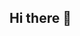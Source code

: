 
## Hi there 👋

<!--
**I'm Shahid 🌞

🌸 Who I'm?

- Devloper who is trying the best to be best 🪶
- Interested in c++💡
- Cybersecurity student 🍃
- If you are passionate person and your energy is unlimited, then you are in the best place for you🪐
- Lifes is beautiful ❤️

## skills: 💪
- C++
- Git & GitHub
- Microsoft Office


## Contact me 📜
- Email: shahid.dev27@gmail.com
- linkedIn: https://www.linkedin.com/in/shahid-q-63b68937a?utm_source=share&utm_campaign=share_via&utm_content=profile&utm_medium=android_app


Bye❤️
-->
	



